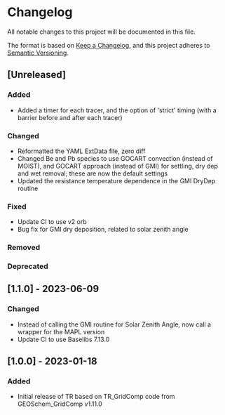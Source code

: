 # Changelog

All notable changes to this project will be documented in this file.

The format is based on [Keep a Changelog](https://keepachangelog.com/en/1.0.0/),
and this project adheres to [Semantic Versioning](https://semver.org/spec/v2.0.0.html).

## [Unreleased]

### Added

- Added a timer for each tracer, and the option of 'strict' timing (with a barrier before and after each tracer)

### Changed

- Reformatted the YAML ExtData file, zero diff
- Changed Be and Pb species to use GOCART convection (instead of MOIST), and GOCART approach (instead of GMI) for settling, dry dep and wet removal; these are now the default settings
- Updated the resistance temperature dependence in the GMI DryDep routine

### Fixed

- Update CI to use v2 orb
- Bug fix for GMI dry deposition, related to solar zenith angle


### Removed
### Deprecated

## [1.1.0] - 2023-06-09

### Changed

- Instead of calling the GMI routine for Solar Zenith Angle, now call a wrapper for the MAPL version
- Update CI to use Baselibs 7.13.0

## [1.0.0] - 2023-01-18

### Added

- Initial release of TR based on TR_GridComp code from GEOSchem_GridComp v1.11.0
